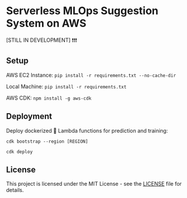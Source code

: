 # Serverless MLOps Suggestion System on AWS

[STILL IN DEVELOPMENT] ❗❗❗

## Setup
AWS EC2 Instance: ```pip install -r requirements.txt --no-cache-dir```

Local Machine: ```pip install -r requirements.txt```

AWS CDK: ```npm install -g aws-cdk```

## Deployment
Deploy dockerized :whale: Lambda functions for prediction and training:

```cdk bootstrap --region [REGION]```

```cdk deploy```

## License

This project is licensed under the MIT License - see the [LICENSE](LICENSE) file for details.

